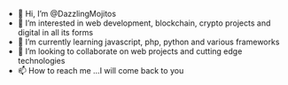 - 👋 Hi, I’m @DazzlingMojitos
- 👀 I’m interested in web development, blockchain, crypto projects and digital in all its forms
- 🌱 I’m currently learning javascript, php, python and various frameworks
- 💞️ I’m looking to collaborate on web projects and cutting edge technologies
- 📫 How to reach me ...I will come back to you

<!---
DazzlingMojitos/DazzlingMojitos is a ✨ special ✨ repository because its `README.md` (this file) appears on your GitHub profile.
You can click the Preview link to take a look at your changes.
--->
